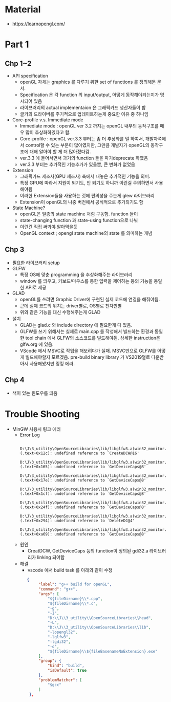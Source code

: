 # Material
* https://learnopengl.com/

# Part 1
  ## Chp 1~2
  * API specification
    * openGL 자체는 graphics 를 다루기 위한 set of functions 를 정의해둔 문서.
    * Specification 은 각 function 의 input/output, 어떻게 동작해야되는지가 명시되어 있음
    * 라이브러리의 actual implementaion 은 그래픽카드 생산자들이 함
    * 글카의 드라이버를 주기적으로 업데이트하는게 중요한 이유 중 하나임
  * Core-profile v.s. Immediate mode
    * Immediate mode : openGL ver 3.2 까지는 openGL 내부의 동작구조를 매우 많이 추상화하였다고 함. 
  	* Core-profile : openGL ver.3.3 부터는 좀 더 추상화를 덜 하여서, 개발자쪽에서 control할 수 있는 부분이 많아였지만, 그만큼 개발자가 openGL의 동작구조에 대해 알아야 할 게 더 많아졌다캄.
  	* ver.3.3 에 들어서면서 과거의 function 들을 파기deprecate 하였음
  	* ver.3.3 부터는 추가적인 기능추가가 있을뿐, 큰 변화가 없었음
  * Extension
  	* 그래픽카드 제조사(GPU 제조사) 측에서 내놓은 추가적인 기능을 의미.
  	* 특정 GPU에 따라서 지원이 되기도, 안 되기도 하니까 이런걸 주의하면서 사용해야됨
  	* 이러한 Extension들을 사용하는 것에 편의성을 주는게 glew 라이브러리
  	* Extension이 openGL의 나중 버전에서 공식적으로 추가되기도 함
  * State Machine?
  	* openGL은 일종의 state machine 처럼 구동함. function 들이 
  	* state-changing function 과 state-using function으로 나눠
  	* 이런건 직접 써봐야 알아먹을듯
  	* OpenGL context ; opengl state machine의 state 를 의미하는 개념 

  ## Chp 3
  * 필요한 라이브러리 setup
  * GLFW
    * 특정 OS에 맞춘 programming 을 추상화해주는 라이브러리
    * window 를 띄우고, 키보드/마우스를 통한 입력을 제어하는 등의 기능을 동일한 API로 제공
  * GLAD
    * openGL를 쓰려면 Graphic Driver에 구현된 실제 코드에 연결을 해줘야됨.
    * 근데 실제 코드의 위치는 driver별로, OS별로 천차만별
    * 위와 같은 기능을 대신 수행해주는게 GLAD
  * 설치
    * GLAD는 glad.c 와 include directory 에 필요한게 다 있음.
    * GLFW를 쓰기 위해서는 실제로 main.cpp 를 작성해서 빌드하는 환경과 동일한 tool chain 에서 GLFW의 소스코드를 빌드해야됨. 상세한 instruction은 glfw.org 에 있음.
    * VScode 에서 MSVC로 작업을 해보려다가 실패. MSVC만으로 GLFW를 어떻게 빌드해야할지 모르겠음. pre-build binary library 가 VS2019껄로 다운받아서 사용해봤지만 링킹 에러.

  ## Chp 4
  * 색이 있는 윈도우를 띄움

# Trouble Shooting
  * MinGW 사용시 링크 에러
    * Error Log
        ``` 
            D:\J\3_utility\OpenSourceLibraries\lib/libglfw3.a(win32_monitor.c.obj):win32_monitor.c:(.text+0x12c): undefined reference to `CreateDCW@16'
            D:\J\3_utility\OpenSourceLibraries\lib/libglfw3.a(win32_monitor.c.obj):win32_monitor.c:(.text+0x165): undefined reference to `GetDeviceCaps@8'
            D:\J\3_utility\OpenSourceLibraries\lib/libglfw3.a(win32_monitor.c.obj):win32_monitor.c:(.text+0x17e): undefined reference to `GetDeviceCaps@8'
            D:\J\3_utility\OpenSourceLibraries\lib/libglfw3.a(win32_monitor.c.obj):win32_monitor.c:(.text+0x1cf): undefined reference to `GetDeviceCaps@8'
            D:\J\3_utility\OpenSourceLibraries\lib/libglfw3.a(win32_monitor.c.obj):win32_monitor.c:(.text+0x24f): undefined reference to `GetDeviceCaps@8'
            D:\J\3_utility\OpenSourceLibraries\lib/libglfw3.a(win32_monitor.c.obj):win32_monitor.c:(.text+0x294): undefined reference to `DeleteDC@4'
            D:\J\3_utility\OpenSourceLibraries\lib/libglfw3.a(win32_monitor.c.obj):win32_monitor.c:(.text+0xa69): undefined reference to `GetDeviceCaps@8'
        ```
    * 원인
      * CreatDCW, GetDeviceCaps 등의 function이 정의된 gdi32.a 라이브러리가 linking 되야함
    * 해결
      * vscode 에서 build task 를 아래와 같이 수정
      ``` json
         {
              "label": "g++ build for openGL",
              "command": "g++",
              "args": [
                  "${fileDirname}\\*.cpp",
                  "${fileDirname}\\*.c",
                  "-g",
                  "-I",
                  "D:\\J\\3_utility\\OpenSourceLibraries\\head",
                  "-L",
                  "D:\\J\\3_utility\\OpenSourceLibraries\\lib",
                  "-lopengl32",
                  "-lglfw3",
                  "-lgdi32",
                  "-o",
                  "${fileDirname}\\${fileBasenameNoExtension}.exe"
              ],
              "group": {
                  "kind": "build",
                  "isDefault": true
              },
              "problemMatcher": [
                  "$gcc"
              ]
          },
      ```
